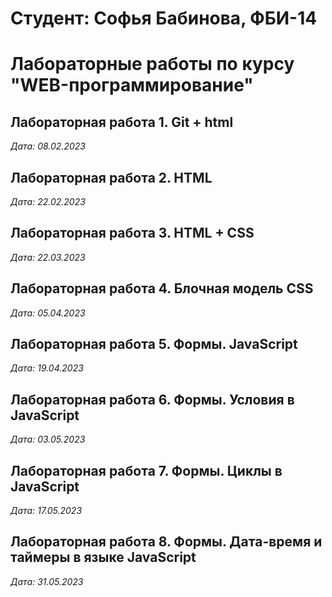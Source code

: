 # Студент: Софья Бабинова, ФБИ-14

# Лабораторные работы по курсу "WEB-программирование"

## Лабораторная работа 1. Git + html

*Дата: 08.02.2023*

## Лабораторная работа 2. HTML

*Дата: 22.02.2023*

## Лабораторная работа 3. HTML + CSS

*Дата: 22.03.2023*

## Лабораторная работа 4. Блочная модель CSS

*Дата: 05.04.2023*

## Лабораторная работа 5. Формы. JavaScript

*Дата: 19.04.2023*

## Лабораторная работа 6. Формы. Условия в JavaScript

*Дата: 03.05.2023*

## Лабораторная работа 7. Формы. Циклы в JavaScript

*Дата: 17.05.2023*

## Лабораторная работа 8. Формы. Дата-время и таймеры в языке JavaScript

*Дата: 31.05.2023*